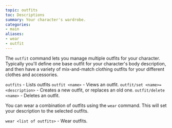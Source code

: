 ```yaml
---
topic: outfits
toc: Descriptions
summary: Your character's wardrobe.
categories:
- main
aliases:
- wear
- outfit
---
```

The `outfit` command lets you manage multiple outfits for your character.  Typically you'll define one base outfit for your character's body description, and then have a variety of mix-and-match clothing outfits for your different clothes and accessories.

`outfits` - Lists outfits
`outfit <name>` - Views an outfit.
`outfit/set <name>=<description>` - Creates a new outfit, or replaces an old one.
`outfit/delete <name>` - Deletes an outfit.

You can wear a combination of outfits using the `wear` command.  This will set your description to the selected outfits.

`wear <list of outfits>` - Wear outfits.
